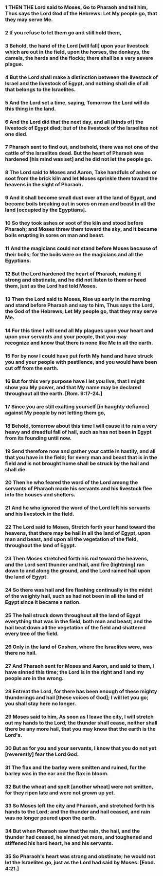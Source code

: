 ### 1 THEN THE Lord said to Moses, Go to Pharaoh and tell him, Thus says the Lord God of the Hebrews: Let My people go, that they may serve Me.

### 2 If you refuse to let them go and still hold them,

### 3 Behold, the hand of the Lord [will fall] upon your livestock which are out in the field, upon the horses, the donkeys, the camels, the herds and the flocks; there shall be a very severe plague.

### 4 But the Lord shall make a distinction between the livestock of Israel and the livestock of Egypt, and nothing shall die of all that belongs to the Israelites.

### 5 And the Lord set a time, saying, Tomorrow the Lord will do this thing in the land.

### 6 And the Lord did that the next day, and all [kinds of] the livestock of Egypt died; but of the livestock of the Israelites not one died.

### 7 Pharaoh sent to find out, and behold, there was not one of the cattle of the Israelites dead. But the heart of Pharaoh was hardened [his mind was set] and he did not let the people go.

### 8 The Lord said to Moses and Aaron, Take handfuls of ashes or soot from the brick kiln and let Moses sprinkle them toward the heavens in the sight of Pharaoh.

### 9 And it shall become small dust over all the land of Egypt, and become boils breaking out in sores on man and beast in all the land [occupied by the Egyptians].

### 10 So they took ashes or soot of the kiln and stood before Pharaoh; and Moses threw them toward the sky, and it became boils erupting in sores on man and beast.

### 11 And the magicians could not stand before Moses because of their boils; for the boils were on the magicians and all the Egyptians.

### 12 But the Lord hardened the heart of Pharaoh, making it strong and obstinate, and he did not listen to them or heed them, just as the Lord had told Moses.

### 13 Then the Lord said to Moses, Rise up early in the morning and stand before Pharaoh and say to him, Thus says the Lord, the God of the Hebrews, Let My people go, that they may serve Me.

### 14 For this time I will send all My plagues upon your heart and upon your servants and your people, that you may recognize and know that there is none like Me in all the earth.

### 15 For by now I could have put forth My hand and have struck you and your people with pestilence, and you would have been cut off from the earth.

### 16 But for this very purpose have I let you live, that I might show you My power, and that My name may be declared throughout all the earth. [Rom. 9:17-24.]

### 17 Since you are still exalting yourself [in haughty defiance] against My people by not letting them go,

### 18 Behold, tomorrow about this time I will cause it to rain a very heavy and dreadful fall of hail, such as has not been in Egypt from its founding until now.

### 19 Send therefore now and gather your cattle in hastily, and all that you have in the field; for every man and beast that is in the field and is not brought home shall be struck by the hail and shall die.

### 20 Then he who feared the word of the Lord among the servants of Pharaoh made his servants and his livestock flee into the houses and shelters.

### 21 And he who ignored the word of the Lord left his servants and his livestock in the field.

### 22 The Lord said to Moses, Stretch forth your hand toward the heavens, that there may be hail in all the land of Egypt, upon man and beast, and upon all the vegetation of the field, throughout the land of Egypt.

### 23 Then Moses stretched forth his rod toward the heavens, and the Lord sent thunder and hail, and fire (lightning) ran down to and along the ground, and the Lord rained hail upon the land of Egypt.

### 24 So there was hail and fire flashing continually in the midst of the weighty hail, such as had not been in all the land of Egypt since it became a nation.

### 25 The hail struck down throughout all the land of Egypt everything that was in the field, both man and beast; and the hail beat down all the vegetation of the field and shattered every tree of the field.

### 26 Only in the land of Goshen, where the Israelites were, was there no hail.

### 27 And Pharaoh sent for Moses and Aaron, and said to them, I have sinned this time; the Lord is in the right and I and my people are in the wrong.

### 28 Entreat the Lord, for there has been enough of these mighty thunderings and hail [these voices of God]; I will let you go; you shall stay here no longer.

### 29 Moses said to him, As soon as I leave the city, I will stretch out my hands to the Lord; the thunder shall cease, neither shall there be any more hail, that you may know that the earth is the Lord's.

### 30 But as for you and your servants, I know that you do not yet [reverently] fear the Lord God.

### 31 The flax and the barley were smitten and ruined, for the barley was in the ear and the flax in bloom.

### 32 But the wheat and spelt [another wheat] were not smitten, for they ripen late and were not grown up yet.

### 33 So Moses left the city and Pharaoh, and stretched forth his hands to the Lord; and the thunder and hail ceased, and rain was no longer poured upon the earth.

### 34 But when Pharaoh saw that the rain, the hail, and the thunder had ceased, he sinned yet more, and toughened and stiffened his hard heart, he and his servants.

### 35 So Pharaoh's heart was strong and obstinate; he would not let the Israelites go, just as the Lord had said by Moses. [Exod. 4:21.]
